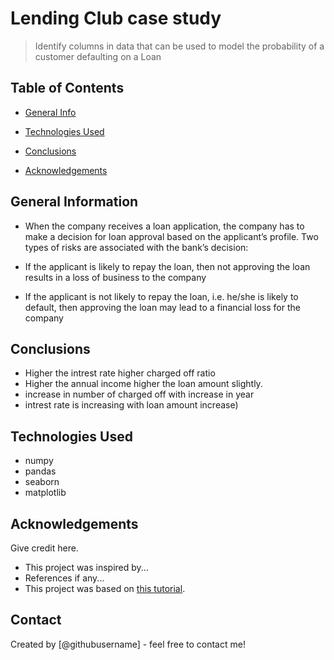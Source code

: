 # Lending Club case study
>  Identify columns in data that can be used to model the probability of a customer defaulting on a Loan


## Table of Contents
* [General Info](#general-information)
* [Technologies Used](#technologies-used)
* [Conclusions](#conclusions)

* [Acknowledgements](#acknowledgements)

<!-- You can include any other section that is pertinent to your problem -->

## General Information
- When the company receives a loan application, the company has to make a decision for loan approval based on the applicant’s profile. Two types of risks are associated with the bank’s decision:

- If the applicant is likely to repay the loan, then not approving the loan results in a loss of business to the company

- If the applicant is not likely to repay the loan, i.e. he/she is likely to default, then approving the loan may lead to a financial loss for the company

<!-- You don't have to answer all the questions - just the ones relevant to your project. -->

## Conclusions
- Higher the intrest rate higher charged off ratio
- Higher the annual income higher the loan amount slightly.
- increase in number of charged off with increase in year
- intrest rate is increasing with loan amount increase)

<!-- You don't have to answer all the questions - just the ones relevant to your project. -->


## Technologies Used
- numpy
- pandas
- seaborn
- matplotlib

<!-- As the libraries versions keep on changing, it is recommended to mention the version of library used in this project -->

## Acknowledgements
Give credit here.
- This project was inspired by...
- References if any...
- This project was based on [this tutorial](https://www.example.com).


## Contact
Created by [@githubusername] - feel free to contact me!


<!-- Optional -->
<!-- ## License -->
<!-- This project is open source and available under the [... License](). -->

<!-- You don't have to include all sections - just the one's relevant to your project -->
